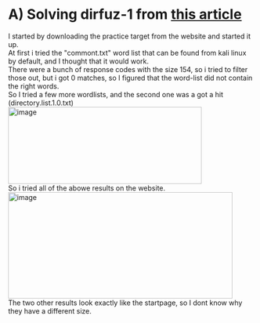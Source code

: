 # A) Solving dirfuz-1 from [this article](https://terokarvinen.com/2023/fuzz-urls-find-hidden-directories/)  
I started by downloading the practice target from the website and started it up.  
At first i tried the "commont.txt" word list that can be found from kali linux by default, and I thought that it would work.  
There were a bunch of response codes with the size 154, so i tried to filter those out, but i got 0 matches, so I figured that the word-list did not contain the right words.  
So I tried a few more wordlists, and the second one was a got a hit (directory.list.1.0.txt)  
<img width="395" height="157" alt="image" src="https://github.com/user-attachments/assets/2f3ff0f7-b205-41a1-84cd-d654007596cc" />  
So i tried all of the abowe results on the website.  
<img width="458" height="217" alt="image" src="https://github.com/user-attachments/assets/d5264aa0-2210-4120-91e2-aa1c6338e71e" />  
The two other results look exactly like the startpage, so I dont know why they have a different size.  


